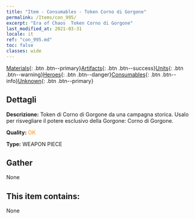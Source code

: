 ```yaml
---
title: "Item - Consumables - Token Corno di Gorgone"
permalink: /Items/con_995/
excerpt: "Era of Chaos  Token Corno di Gorgone"
last_modified_at: 2021-03-31
locale: it
ref: "con_995.md"
toc: false
classes: wide
---
```

 [Materials](/it/Items/){: .btn .btn--primary}[Artifacts](/it/Items/Artifacts/){: .btn .btn--success}[Units](/it/Items/Units/){: .btn .btn--warning}[Heroes](/it/Items/Heroes/){: .btn .btn--danger}[Consumables](/it/Items/Consumables/){: .btn .btn--info}[Unknown](/it/Items/Unknown/){: .btn .btn--primary}

## Dettagli
 **Descrizione:** Token di Corno di Gorgone da una campagna storica. Usalo per risvegliare il potere esclusivo della Gorgone: Corno di Gorgone.

 **Quality:** <span style="color: #FF8C00">OK</span>

 **Type:** WEAPON PIECE

## Gather

  None

## This item contains:

  None

